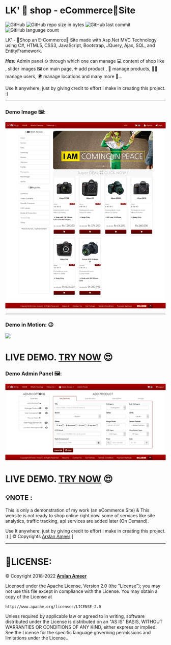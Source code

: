 # LK' 📸 shop - eCommerce🛒Site 
![GitHub](https://img.shields.io/github/license/ArslanAmeer/lkshop-eCommerceSite.svg) ![GitHub repo size in bytes](https://img.shields.io/github/repo-size/ArslanAmeer/lkshop-eCommerceSite.svg) ![GitHub last commit](https://img.shields.io/github/last-commit/ArslanAmeer/lkshop-eCommerceSite.svg) ![GitHub language count](https://img.shields.io/github/languages/count/ArslanAmeer/lkshop-eCommerceSite.svg)

LK' - 📸Shop an E-Commerce🛒 Site made with Asp.Net MVC Technology using C#, HTML5, CSS3, JavaScript, Bootstrap, JQuery, Ajax, SQL, and EntityFramework.

**_Has:_** Admin panel ⚙ through which one can manage 💻 content of shop like , slider images 🖼 on main page, ➕ add product , 🔧 manage products, 👷‍♂️ manage users, 🌍 manage locations and many more 🎊...

Use It anywhere, just by giving credit to effort i make in creating this project. :)

---
### Demo Image 🖼:
![](lkshopdemo.png)

---
### Demo in Motion: 😉
![](lkshopdemo.gif)

# **LIVE DEMO. [TRY NOW](http://lkeshop.arslanameer.com/)** 😍

### Demo Admin Panel 🖼:
![](lkshopadmin.png)

# **LIVE DEMO. [TRY NOW](http://lkeshop.arslanameer.com/)** 😍

## 💡**NOTE :**
This is only a demonstration of my work (an eCommerce Site) & This website is not ready to shop online right now.
some of services like site analytics, traffic tracking, api services are added later (On Demand).

Use It anywhere, just by giving credit to effort i make in creating this project. :)
[ © Copyrights [Arslan Ameer](https://arslanameer.com) ]

---
# 🔐LICENSE:
©  Copyright 2018-2022 **[Arslan Ameer](https://arslanameer.com)**

Licensed under the Apache License, Version 2.0 (the "License");
you may not use this file except in compliance with the License.
You may obtain a copy of the License at

    http://www.apache.org/licenses/LICENSE-2.0

Unless required by applicable law or agreed to in writing, software
distributed under the License is distributed on an "AS IS" BASIS,
WITHOUT WARRANTIES OR CONDITIONS OF ANY KIND, either express or implied.
See the License for the specific language governing permissions and
limitations under the License..
